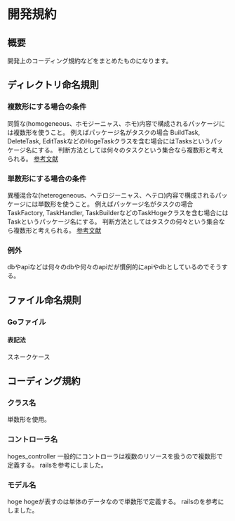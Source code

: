 # 開発規約
## 概要
開発上のコーディング規約などをまとめたものになります。

## ディレクトリ命名規則
### 複数形にする場合の条件
同質な(homogeneous、ホモジーニャス、ホモ)内容で構成されるパッケージには複数形を使うこと。
例えばパッケージ名がタスクの場合
BuildTask, DeleteTask, EditTaskなどのHogeTaskクラスを含む場合にはTasksというパッケージ名にする。
判断方法としては何々のタスクという集合なら複数形と考えられる。
[参考文献](https://qiita.com/scova0731/items/eb419700e452b0a72de8)

### 単数形にする場合の条件
異種混合な(heterogeneous、ヘテロジーニャス、ヘテロ)内容で構成されるパッケージには単数形を使うこと。
例えばパッケージ名がタスクの場合
TaskFactory, TaskHandler, TaskBuilderなどのTaskHogeクラスを含む場合にはTaskというパッケージ名にする。
判断方法としてはタスクの何々という集合なら複数形と考えられる。
[参考文献](https://qiita.com/scova0731/items/eb419700e452b0a72de8)

### 例外
dbやapiなどは何々のdbや何々のapiだが慣例的にapiやdbとしているのでそうする。


## ファイル命名規則

### Goファイル
#### 表記法
スネークケース
#### 

## コーディング規約

### クラス名
単数形を使用。

### コントローラ名
hoges_controller
一般的にコントローラは複数のリソースを扱うので複数形で定義する。
railsを参考にしました。

### モデル名
hoge
hogeが表すのは単体のデータなので単数形で定義する。
railsのを参考にしました。
